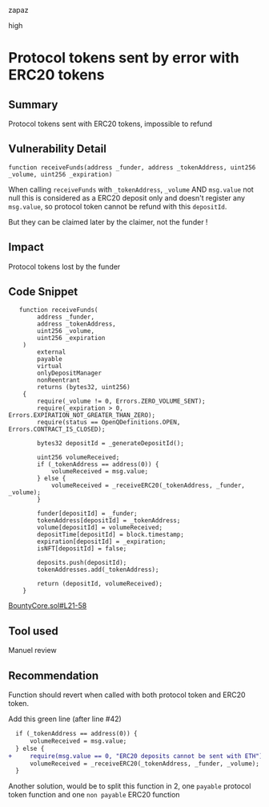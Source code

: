 zapaz

high

# Protocol tokens sent by error with ERC20 tokens

## Summary
Protocol tokens sent with ERC20 tokens, impossible to refund

## Vulnerability Detail
```solidity
function receiveFunds(address _funder, address _tokenAddress, uint256 _volume, uint256 _expiration)
```

When calling `receiveFunds` with `_tokenAddress`, `_volume` AND `msg.value` not null this is considered as a ERC20 deposit only and doesn't register any `msg.value`, so protocol token cannot be refund with this `depositId`.

But they can be claimed later by the claimer, not the funder !

## Impact
Protocol tokens lost by the funder

## Code Snippet
```solidity
   function receiveFunds(
        address _funder,
        address _tokenAddress,
        uint256 _volume,
        uint256 _expiration
    )
        external
        payable
        virtual
        onlyDepositManager
        nonReentrant
        returns (bytes32, uint256)
    {
        require(_volume != 0, Errors.ZERO_VOLUME_SENT);
        require(_expiration > 0, Errors.EXPIRATION_NOT_GREATER_THAN_ZERO);
        require(status == OpenQDefinitions.OPEN, Errors.CONTRACT_IS_CLOSED);

        bytes32 depositId = _generateDepositId();

        uint256 volumeReceived;
        if (_tokenAddress == address(0)) {
            volumeReceived = msg.value;
        } else {
            volumeReceived = _receiveERC20(_tokenAddress, _funder, _volume);
        }

        funder[depositId] = _funder;
        tokenAddress[depositId] = _tokenAddress;
        volume[depositId] = volumeReceived;
        depositTime[depositId] = block.timestamp;
        expiration[depositId] = _expiration;
        isNFT[depositId] = false;

        deposits.push(depositId);
        tokenAddresses.add(_tokenAddress);

        return (depositId, volumeReceived);
    }
```
[BountyCore.sol#L21-58](https://github.com/sherlock-audit/2023-02-openq/blob/main/contracts/Bounty/Implementations/BountyCore.sol#L21-58)

## Tool used
Manuel review

## Recommendation
Function should revert when called with both protocol token and ERC20 token.

Add this green line (after line #42)
```diff
  if (_tokenAddress == address(0)) {
      volumeReceived = msg.value;
  } else {
+     require(msg.value == 0, "ERC20 deposits cannot be sent with ETH");
      volumeReceived = _receiveERC20(_tokenAddress, _funder, _volume);
  }
```
Another solution, would be to split this function in 2, one `payable` protocol token function and one `non payable` ERC20 function